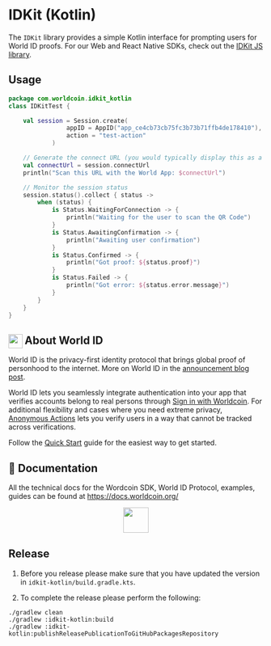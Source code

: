 <a href="https://docs.worldcoin.org/">
  <img src="https://raw.githubusercontent.com/worldcoin/world-id-docs/main/public/images/shared-readme/readme-header.png" alt="" />
</a>

# IDKit (Kotlin)

<!-- [![Kotlin Version](https://img.shields.io/endpoint?url=https%3A%2F%2Fswiftpackageindex.com%2Fapi%2Fpackages%2Fm1guelpf%2Fziggy-vapor%2Fbadge%3Ftype%3Dswift-versions&color=brightgreen)](http://swift.org)
[![docs](https://img.shields.io/badge/docs-latest-blue.svg)](https://swiftpackageindex.com/worldcoin/idkit-swift/documentation) -->

The `IDKit` library provides a simple Kotlin interface for prompting users for World ID proofs. For our Web and React Native SDKs, check out the [IDKit JS library](https://github.com/worldcoin/idkit-js).

## Usage

```kotlin
package com.worldcoin.idkit_kotlin
class IDKitTest {

    val session = Session.create(
                appID = AppID("app_ce4cb73cb75fc3b73b71ffb4de178410"),
                action = "test-action"
            )

    // Generate the connect URL (you would typically display this as a QR code)
    val connectUrl = session.connectUrl
    println("Scan this URL with the World App: $connectUrl")

    // Monitor the session status
    session.status().collect { status ->
        when (status) {
            is Status.WaitingForConnection -> {
                println("Waiting for the user to scan the QR Code")
            }
            is Status.AwaitingConfirmation -> {
                println("Awaiting user confirmation")
            }
            is Status.Confirmed -> {
                println("Got proof: ${status.proof}")
            }
            is Status.Failed -> {
                println("Got error: ${status.error.message}")
            }
        }
    }
}
```

<!-- WORLD-ID-SHARED-README-TAG:START - Do not remove or modify this section directly -->
<!-- The contents of this file are inserted to all World ID repositories to provide general context on World ID. -->

## <img align="left" width="28" height="28" src="https://raw.githubusercontent.com/worldcoin/world-id-docs/main/public/images/shared-readme/readme-world-id.png" alt="" style="margin-right: 0; padding-right: 4px;" /> About World ID

World ID is the privacy-first identity protocol that brings global proof of personhood to the internet. More on World ID in the [announcement blog post](https://worldcoin.org/blog/announcements/introducing-world-id-and-sdk).

World ID lets you seamlessly integrate authentication into your app that verifies accounts belong to real persons through [Sign in with Worldcoin](https://docs.worldcoin.org/id/sign-in). For additional flexibility and cases where you need extreme privacy, [Anonymous Actions](https://docs.worldcoin.org/id/anonymous-actions) lets you verify users in a way that cannot be tracked across verifications.

Follow the [Quick Start](https://docs.worldcoin.org/quick-start) guide for the easiest way to get started.

## 📄 Documentation

All the technical docs for the Wordcoin SDK, World ID Protocol, examples, guides can be found at https://docs.worldcoin.org/

<a href="https://docs.worldcoin.org">
  <p align="center">
    <picture align="center">
      <source media="(prefers-color-scheme: dark)" srcset="https://raw.githubusercontent.com/worldcoin/world-id-docs/main/public/images/shared-readme/visit-documentation-dark.png" height="50px" />
      <source media="(prefers-color-scheme: light)" srcset="https://raw.githubusercontent.com/worldcoin/world-id-docs/main/public/images/shared-readme/visit-documentation-light.png" height="50px" />
      <img />
    </picture>
  </p>
</a>

## Release

1. Before you release please make sure that you have updated the version in `idkit-kotlin/build.gradle.kts`.

2. To complete the release please perform the following:

````shell
./gradlew clean
./gradlew :idkit-kotlin:build
./gradlew :idkit-kotlin:publishReleasePublicationToGitHubPackagesRepository
````

<!-- WORLD-ID-SHARED-README-TAG:END -->
